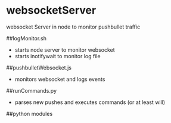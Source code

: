 # websocketServer
websocket Server in node to monitor pushbullet traffic

##logMonitor.sh
* starts node server to monitor websocket
* starts inotifywait to monitor log file

##pushbulletWebsocket.js
* monitors websocket and logs events

##runCommands.py
* parses new pushes and executes commands (or at least will)

##python modules
